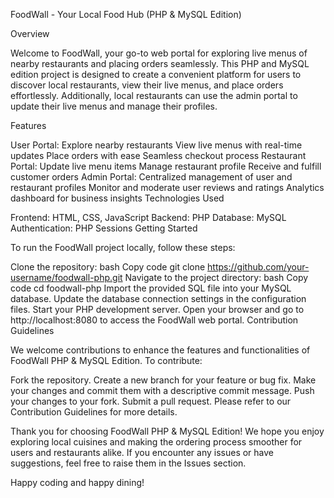 FoodWall - Your Local Food Hub (PHP & MySQL Edition)

Overview

Welcome to FoodWall, your go-to web portal for exploring live menus of nearby restaurants and placing orders seamlessly. This PHP and MySQL edition project is designed to create a convenient platform for users to discover local restaurants, view their live menus, and place orders effortlessly. Additionally, local restaurants can use the admin portal to update their live menus and manage their profiles.

Features

User Portal:
Explore nearby restaurants
View live menus with real-time updates
Place orders with ease
Seamless checkout process
Restaurant Portal:
Update live menu items
Manage restaurant profile
Receive and fulfill customer orders
Admin Portal:
Centralized management of user and restaurant profiles
Monitor and moderate user reviews and ratings
Analytics dashboard for business insights
Technologies Used

Frontend: HTML, CSS, JavaScript
Backend: PHP
Database: MySQL
Authentication: PHP Sessions
Getting Started

To run the FoodWall project locally, follow these steps:

Clone the repository:
bash
Copy code
git clone https://github.com/your-username/foodwall-php.git
Navigate to the project directory:
bash
Copy code
cd foodwall-php
Import the provided SQL file into your MySQL database.
Update the database connection settings in the configuration files.
Start your PHP development server.
Open your browser and go to http://localhost:8080 to access the FoodWall web portal.
Contribution Guidelines

We welcome contributions to enhance the features and functionalities of FoodWall PHP & MySQL Edition. To contribute:

Fork the repository.
Create a new branch for your feature or bug fix.
Make your changes and commit them with a descriptive commit message.
Push your changes to your fork.
Submit a pull request.
Please refer to our Contribution Guidelines for more details.

Thank you for choosing FoodWall PHP & MySQL Edition! We hope you enjoy exploring local cuisines and making the ordering process smoother for users and restaurants alike. If you encounter any issues or have suggestions, feel free to raise them in the Issues section.

Happy coding and happy dining!
